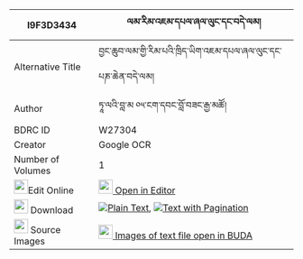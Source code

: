|I9F3D3434|ལམ་རིམ་འཇམ་དཔལ་ཞལ་ལུང་དང་བདེ་ལམ། 
| --- | --- 
|Alternative Title |བྱང་ཆུབ་ལམ་གྱི་རིམ་པའི་ཁྲིད་ཡིག་འཇམ་དཔལ་ཞལ་ལུང་དང་པཎ་ཆེན་བདེ་ལམ།
|Author| ཏཱ་ལའི་བླ་མ ༠༥་ངག་དབང་བློ་བཟང་རྒྱ་མཚོ།
|BDRC ID | W27304
|Creator | Google OCR
|Number of Volumes| 1
|<img width="25" src="https://img.icons8.com/color/25/000000/edit-property.png">Edit Online| [<img width="25" src="https://avatars.githubusercontent.com/u/45091458?s=200&v=4"> Open in Editor](http://editor.openpecha.org/I9F3D3434)
|<img width="25" src="https://img.icons8.com/fluent/48/000000/download-2.png"/>  Download | [![](https://img.icons8.com/color/20/000000/txt.png)Plain Text](https://github.com/Openpecha/I9F3D3434/releases/download/v1/lamrim_jampal_shyallung_dang_d_plain_I9F3D3434.zip), [![](https://img.icons8.com/color/20/000000/txt.png)Text with Pagination](https://github.com/Openpecha/I9F3D3434/releases/download/v1/lamrim_jampal_shyallung_dang_d_pages_I9F3D3434.zip)
|<img width="25" src="https://img.icons8.com/plasticine/100/000000/pictures-folder.png"/>  Source Images | [<img width="25" src="https://library.bdrc.io/icons/BUDA-small.svg"> Images of text file open in BUDA](https://library.bdrc.io/show/bdr:W27304)